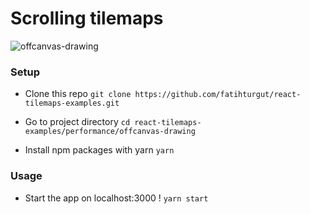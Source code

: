 # Scrolling tilemaps

![offcanvas-drawing](https://i.ibb.co/Zcm1Fmj/offcanvas-drawing.png)

### Setup

- Clone this repo
  `git clone https://github.com/fatihturgut/react-tilemaps-examples.git`

- Go to project directory
  `cd react-tilemaps-examples/performance/offcanvas-drawing`

- Install npm packages with yarn
  `yarn`

### Usage

- Start the app on localhost:3000 !
  `yarn start`

